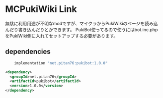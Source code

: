 # MCPukiWiki Link
無駄に利用用途が不明なmodですが、マイクラからPukiWikiのページを読み込んだり書き込んだりとかできます。
PukiBot使ってるので使うにはbot.inc.phpをPukiWiki側に入れてセットアップする必要があります。

## dependencies
```build.gradle
    implementation "net.pitan76:pukibot:1.0.0"
```

```pom.xml
<dependency>
  <groupId>net.pitan76</groupId>
  <artifactId>pukibot</artifactId>
  <version>1.0.0</version>
</dependency>
```
